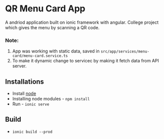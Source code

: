 # QR Menu Card App
A andriod application built on ionic framework with angular. College project which gives the menu by scanning a QR code.

### Note:
1. App was working with static data, saved in `src/app/services/menu-card/menu-card.service.ts` 
2. To make it dynamic change to servicec by making it fetch data from API server.

## Installations
* Install [node](https://nodejs.org/en/download/)
* Installing node modules - `npm install`
* Run - `ionic serve`

## Build
* `ionic build --prod`
